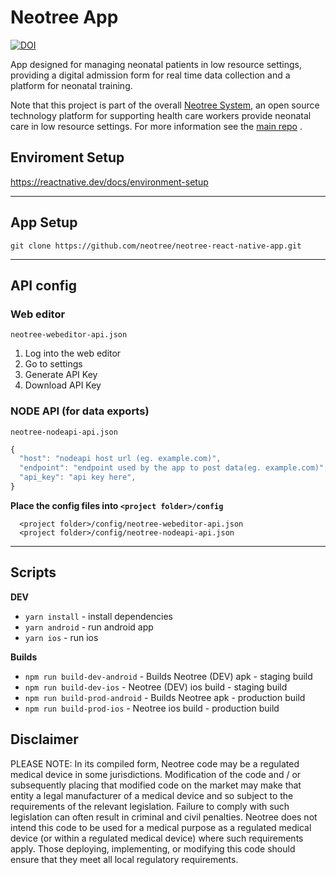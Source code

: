 # Neotree App

[![DOI](https://zenodo.org/badge/262277859.svg)](https://zenodo.org/badge/latestdoi/262277859)

App designed for managing neonatal patients in low resource settings, providing a digital admission form for real time data collection and a platform for neonatal training.

Note that this project is part of the overall [Neotree System](https://github.com/neotree/neotree), an open source technology platform for supporting health care workers provide neonatal care in low resource settings. For more information see the [main repo](https://github.com/neotree/neotree) .

## Enviroment Setup

https://reactnative.dev/docs/environment-setup


***

## App Setup

`git clone https://github.com/neotree/neotree-react-native-app.git`

***

## API config

### Web editor
`neotree-webeditor-api.json`

1. Log into the web editor
2. Go to settings
3. Generate API Key
4. Download API Key

### NODE API (for data exports)
`neotree-nodeapi-api.json`

```javascript
{
  "host": "nodeapi host url (eg. example.com)",
  "endpoint": "endpoint used by the app to post data(eg. example.com)",
  "api_key": "api key here",
}
```

**Place the config files into `<project folder>/config`**

```
  <project folder>/config/neotree-webeditor-api.json
  <project folder>/config/neotree-nodeapi-api.json
```

***

## Scripts

**DEV**
* `yarn install` - install dependencies
* `yarn android` - run android app
* `yarn ios` - run ios

**Builds**
* `npm run build-dev-android` - Builds Neotree (DEV) apk - staging build
* `npm run build-dev-ios` - Neotree (DEV) ios build - staging build
* `npm run build-prod-android` - Builds Neotree apk - production build
* `npm run build-prod-ios` - Neotree ios build - production build

## Disclaimer

PLEASE NOTE: In its compiled form, Neotree code may be a regulated medical device in some jurisdictions. Modification of the code and / or subsequently placing that modified code on the market may make that entity a legal manufacturer of a medical device and so subject to the requirements of the relevant legislation. Failure to comply with such legislation can often result in criminal and civil penalties. Neotree does not intend this code to be used for a medical purpose as a regulated medical device (or within a regulated medical device) where such requirements apply. Those deploying, implementing, or modifying this code should ensure that they meet all local regulatory requirements.
